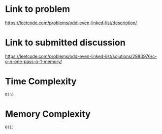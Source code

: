 # Link to problem
https://leetcode.com/problems/odd-even-linked-list/description/

# Link to submitted discussion
https://leetcode.com/problems/odd-even-linked-list/solutions/2883976/c-o-n-one-pass-o-1-memory/

# Time Complexity
`O(n)`

# Memory Complexity
`O(1)`
